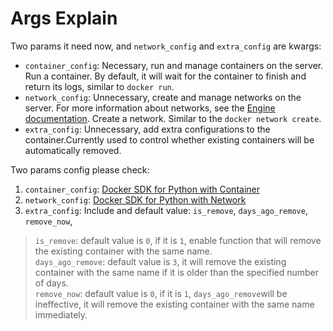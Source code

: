 # Args Explain
Two params it need now, and `network_config` and `extra_config` are kwargs:
- `container_config`: Necessary, run and manage containers on the server. Run a container. By default, it will wait for the container to finish and return its logs, similar to `docker run`.  
- `network_config`: Unnecessary, create and manage networks on the server. For more information about networks, see the [Engine documentation](https://docs.docker.com/network/). Create a network. Similar to the `docker network create`.
- `extra_config`: Unnecessary, add extra configurations to the container.Currently used to control whether existing containers will be automatically removed.

Two params config please check:
1. `container_config`: [Docker SDK for Python with Container](https://docker-py.readthedocs.io/en/7.1.0/containers.html)
2. `network_config`: [Docker SDK for Python with Network](https://docker-py.readthedocs.io/en/7.1.0/networks.html)
3. `extra_config`: Include and default value: `is_remove`, `days_ago_remove`, `remove_now`, 
> `is_remove`: default value is `0`, if it is `1`, enable function that will remove the existing container with the same name.  
> `days_ago_remove`: default value is `3`, it will remove the existing container with the same name if it is older than the specified number of days.  
> `remove_now`: default value is `0`, if it is `1`, `days_ago_remove`will be ineffective, it will remove the existing container with the same name immediately.

